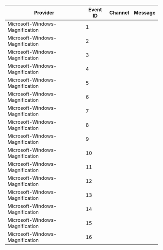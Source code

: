 Provider                         |  Event ID  |  Channel  |  Message
---------------------------------|------------|-----------|---------
Microsoft-Windows-Magnification  |  1         |           |
Microsoft-Windows-Magnification  |  2         |           |
Microsoft-Windows-Magnification  |  3         |           |
Microsoft-Windows-Magnification  |  4         |           |
Microsoft-Windows-Magnification  |  5         |           |
Microsoft-Windows-Magnification  |  6         |           |
Microsoft-Windows-Magnification  |  7         |           |
Microsoft-Windows-Magnification  |  8         |           |
Microsoft-Windows-Magnification  |  9         |           |
Microsoft-Windows-Magnification  |  10        |           |
Microsoft-Windows-Magnification  |  11        |           |
Microsoft-Windows-Magnification  |  12        |           |
Microsoft-Windows-Magnification  |  13        |           |
Microsoft-Windows-Magnification  |  14        |           |
Microsoft-Windows-Magnification  |  15        |           |
Microsoft-Windows-Magnification  |  16        |           |